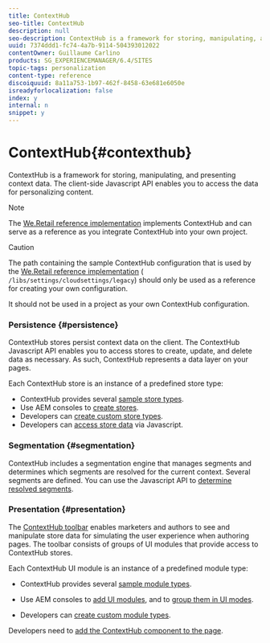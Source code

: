 ```yaml
---
title: ContextHub
seo-title: ContextHub
description: null
seo-description: ContextHub is a framework for storing, manipulating, and presenting context data
uuid: 7374ddd1-fc74-4a7b-9114-504393012022
contentOwner: Guillaume Carlino
products: SG_EXPERIENCEMANAGER/6.4/SITES
topic-tags: personalization
content-type: reference
discoiquuid: 8a11a753-1b97-462f-8458-63e681e6050e
isreadyforlocalization: false
index: y
internal: n
snippet: y
---
```


# ContextHub{#contexthub}

ContextHub is a framework for storing, manipulating, and presenting context data. The client-side Javascript API enables you to access the data for personalizing content.

>[!NOTE]
>
>The [We.Retail reference implementation](../../developing/using/we-retail.md) implements ContextHub and can serve as a reference as you integrate ContextHub into your own project.

>[!CAUTION]
>
>The path containing the sample ContextHub configuration that is used by the [We.Retail reference implementation](../../developing/using/we-retail.md) ( `/libs/settings/cloudsettings/legacy`) should only be used as a reference for creating your own configuration.
>
>It should not be used in a project as your own ContextHub configuration.

### Persistence {#persistence}

ContextHub stores persist context data on the client. The ContextHub Javascript API enables you to access stores to create, update, and delete data as necessary. As such, ContextHub represents a data layer on your pages.

Each ContextHub store is an instance of a predefined store type:

* ContextHub provides several [sample store types](../../developing/using/ch-samplestores.md).
* Use AEM consoles to [create stores](../../administering/using/contexthub-config.md#main-pars-title-1).
* Developers can [create custom store types](../../developing/using/ch-extend.md#main-pars-title). 
* Developers can [access store data](../../developing/using/ch-adding.md#main-pars-title-1408164230) via Javascript.

### Segmentation {#segmentation}

ContextHub includes a segmentation engine that manages segments and determines which segments are resolved for the current context. Several segments are defined. You can use the Javascript API to [determine resolved segments](../../developing/using/ch-adding.md#main-pars-title-949252178).

### Presentation {#presentation}

The [ContextHub toolbar](../../authoring/using/ch-previewing.md) enables marketers and authors to see and manipulate store data for simulating the user experience when authoring pages. The toolbar consists of groups of UI modules that provide access to ContextHub stores.

Each ContextHub UI module is an instance of a predefined module type:

* ContextHub provides several [sample module types](../../developing/using/ch-samplemodules.md).
* Use AEM consoles to [add UI modules](../../administering/using/contexthub-config.md#main-pars-title-2108758587), and to [group them in UI modes](../../administering/using/contexthub-config.md#main-pars-title-1407953594).

* Developers can [create custom module types](../../developing/using/ch-extend.md#main-pars-title-2121301991).

Developers need to [add the ContextHub component to the page](../../developing/using/ch-adding.md).
